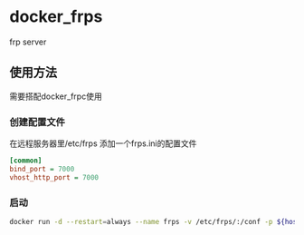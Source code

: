 # docker_frps
frp server
## 使用方法
需要搭配docker_frpc使用
### 创建配置文件
在远程服务器里/etc/frps 添加一个frps.ini的配置文件
```ini
[common]
bind_port = 7000
vhost_http_port = 7000
```
### 启动
```bash
docker run -d --restart=always --name frps -v /etc/frps/:/conf -p ${host_port}:${docker_port} unwenliu/frps:latest
```

